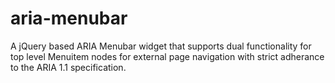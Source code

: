 # aria-menubar
A jQuery based ARIA Menubar widget that supports dual functionality for top level Menuitem nodes for external page navigation with strict adherance to the ARIA 1.1 specification.
